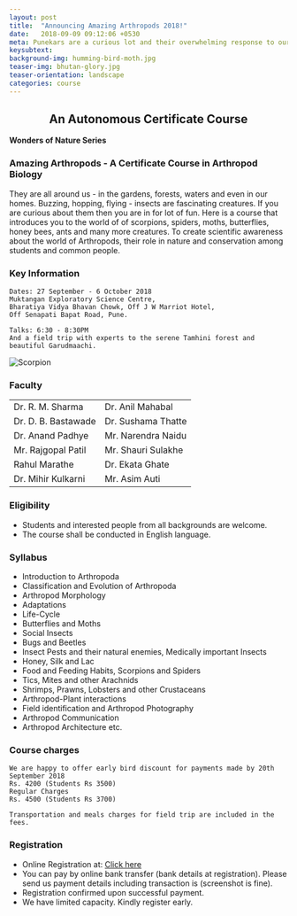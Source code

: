 ```yaml
---
layout: post
title:  "Announcing Amazing Arthropods 2018!"
date:   2018-09-09 09:12:06 +0530
meta: Punekars are a curious lot and their overwhelming response to our previous arthropod courses has encouraged us to continue with this informative and exciting short course on the beautiful butterflies and deadly scorpions. This introductory course covers all kinds of insects and other arthropods that inhabit our forests, farms and even our homes. Eminent experts will be speaking on array of topics at this course which is open to all. Will be held from 27 September to 6 October 2018 at Muktangan Exploratory Science Centre, Pune. Talks will be on weekday evenings and includes a field trip with experts to Tamhini/Garudmaachi on Sunday.
keysubtext: 
background-img: humming-bird-moth.jpg
teaser-img: bhutan-glory.jpg
teaser-orientation: landscape
categories: course
---
```

<center>
<h2>An Autonomous Certificate Course</h2>
</center>

**Wonders of Nature Series**

### Amazing Arthropods - A Certificate Course in Arthropod Biology

They are all around us - in the gardens, forests, waters and even in our homes.
Buzzing, hopping, flying - insects are fascinating creatures. If you are curious
about them then you are in for lot of fun. Here is a course that introduces you
to the world of of scorpions, spiders, moths, butterflies, honey bees, ants and
many more creatures. To create scientific awareness about the world of
Arthropods, their role in nature and conservation among students and common
people.

### Key Information ###
    Dates: 27 September - 6 October 2018
    Muktangan Exploratory Science Centre,
    Bharatiya Vidya Bhavan Chowk, Off J W Marriot Hotel,
    Off Senapati Bapat Road, Pune.

    Talks: 6:30 - 8:30PM
    And a field trip with experts to the serene Tamhini forest and beautiful Garudmaachi.

<img src="{{ site.base_url}}/assets/imgs/Scorpion1.jpg" class="img-responsive" alt="Scorpion">


### Faculty
<table class="table table-striped">
<tr><td>Dr. R. M. Sharma</td><td>Dr. Anil Mahabal</td></tr>
<tr><td>Dr. D. B. Bastawade</td><td>Dr. Sushama Thatte</td></tr>
<tr><td>Dr. Anand Padhye</td><td>Mr. Narendra Naidu</td></tr>
<tr><td>Mr. Rajgopal Patil</td><td>Mr. Shauri Sulakhe</td></tr>
<tr><td>Rahul Marathe</td><td>Dr. Ekata Ghate</td></tr>
<tr><td>Dr. Mihir Kulkarni</td><td>Mr. Asim Auti</td></tr>
</table>


### Eligibility
+ Students and interested people from all backgrounds are welcome.
+ The course shall be conducted in English language.

### Syllabus
+ Introduction to Arthropoda
+ Classification and Evolution of Arthropoda
+ Arthropod Morphology
+ Adaptations
+ Life-Cycle
+ Butterflies and Moths
+ Social Insects
+ Bugs and Beetles
+ Insect Pests and their natural enemies, Medically important Insects
+ Honey, Silk and Lac
+ Food and Feeding Habits, Scorpions and Spiders
+ Tics, Mites and other Arachnids
+ Shrimps, Prawns, Lobsters and other Crustaceans
+ Arthropod-Plant interactions
+ Field identification and Arthropod Photography
+ Arthropod Communication
+ Arthropod Architecture etc.

### Course charges

    We are happy to offer early bird discount for payments made by 20th September 2018
    Rs. 4200 (Students Rs 3500)
    Regular Charges
    Rs. 4500 (Students Rs 3700)
    
    Transportation and meals charges for field trip are included in the fees.

### Registration
+ Online Registration at: <a href="">Click here</a>
+ You can pay by online bank transfer (bank details at registration). Please
  send us payment details including transaction is (screenshot is fine).
+ Registration confirmed upon successful payment.
+ We have limited capacity. Kindly register early.

